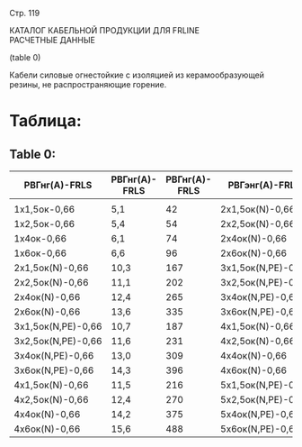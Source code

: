 Стр. 119

КАТАЛОГ КАБЕЛЬНОЙ ПРОДУКЦИИ ДЛЯ FRLINE  
РАСЧЕТНЫЕ ДАННЫЕ  

(table 0)

Кабели силовые огнестойкие с изоляцией из керамообразующей резины, 
не распространяющие горение.

# Таблица:

## Table 0:

| **РВГнг(А)-FRLS** | **РВГнг(А)-FRLS** | **РВГнг(А)-FRLS** | **РВГэнг(А)-FRLS** | **РВГэнг(А)-FRLS** | **РВГэнг(А)-FRLS** |
|--------------------|-------------------|-------------------|--------------------|-------------------|-------------------|
|                  |                   |                   |                    |                   |                   |
| 1х1,5ок-0,66      | 5,1               | 42                | 2х1,5ок(N)-0,66     | 11,5              | 226               |
| 1х2,5ок-0,66      | 5,4               | 54                | 2х2,5ок(N)-0,66     | 12,3              | 266               |
| 1х4ок-0,66        | 6,1               | 74                | 2х4ок(N)-0,66       | 13,6              | 337               |
| 1х6ок-0,66        | 6,6               | 96                | 2х6ок(N)-0,66       | 14,6              | 405               |
| 2х1,5ок(N)-0,66   | 10,3              | 167               | 3х1,5ок(N,PE)-0,66  | 11,9              | 248               |
| 2х2,5ок(N)-0,66   | 11,1              | 202               | 3х2,5ок(N,PE)-0,66  | 12,8              | 298               |
| 2х4ок(N)-0,66     | 12,4              | 265               | 3х4ок(N,PE)-0,66    | 14,2              | 384               |
| 2х6ок(N)-0,66     | 13,6              | 335               | 3х6ок(N,PE)-0,66    | 15,3              | 469               |
| 3х1,5ок(N,PE)-0,66| 10,7              | 187               | 4х1,5ок(N)-0,66     | 12,7              | 282               |
| 3х2,5ок(N,PE)-0,66| 11,6              | 231               | 4х2,5ок(N)-0,66     | 13,6              | 342               |
| 3х4ок(N,PE)-0,66  | 13,0              | 309               | 4х4ок(N)-0,66      | 15,2              | 448               |
| 3х6ок(N,PE)-0,66  | 14,3              | 396               | 4х6ок(N)-0,66      | 16,6              | 569               |
| 4х1,5ок(N)-0,66   | 11,5              | 216               | 5х1,5ок(N,PE)-0,66 | 12,3              | 251               |
| 4х2,5ок(N)-0,66   | 12,4              | 270               | 5х2,5ок(N,PE)-0,66 | 13,3              | 318               |
| 4х4ок(N)-0,66     | 14,2              | 375               | 5х4ок(N,PE)-0,66   | 15,6              | 456               |
| 4х6ок(N)-0,66     | 15,6              | 488               | 5х6ок(N,PE)-0,66   | 16,9              | 581               |
